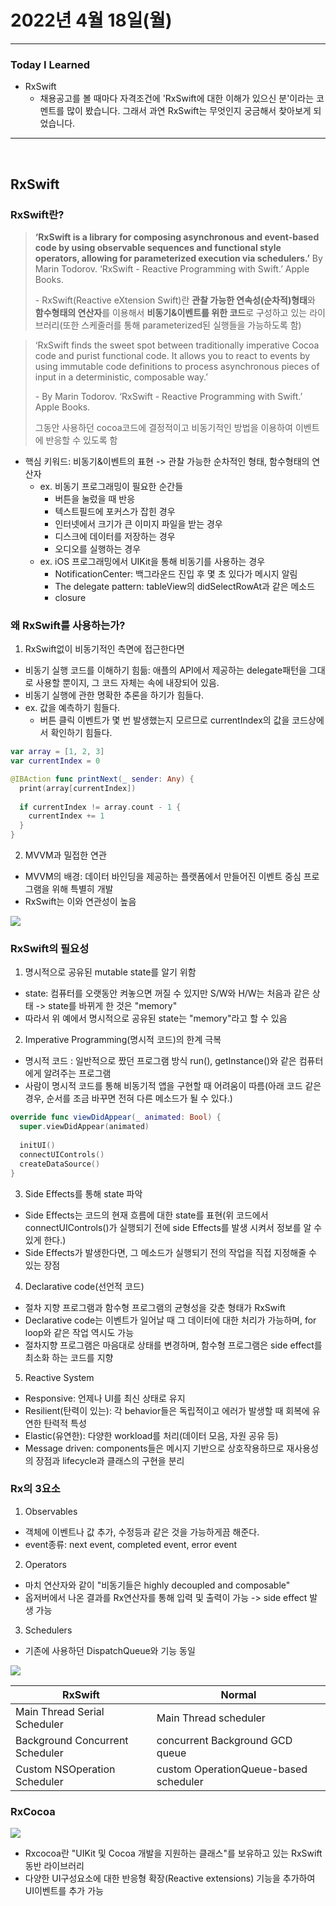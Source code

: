 # 2022년 4월 18일(월)

---

### Today I Learned 

- RxSwift 
  - 채용공고를 볼 때마다 자격조건에 'RxSwift에 대한 이해가 있으신 분'이라는 코멘트를 많이 봤습니다. 그래서 과연 RxSwift는 무엇인지 궁금해서 찾아보게 되었습니다.

---

<br>

## RxSwift

### RxSwift란?

> **‘RxSwift is a library for composing asynchronous and event-based code by using observable sequences and functional style operators, allowing for parameterized execution via schedulers.’**
>  By Marin Todorov. ‘RxSwift - Reactive Programming with Swift.’ Apple Books. 
>
> \- RxSwift(Reactive eXtension Swift)란 **관찰 가능한 연속성(순차적)형태**와 **함수형태의 연산자**를 이용해서 **비동기&이벤트를 위한 코드**로 구성하고 있는 라이브러리(또한 스케줄러를 통해 parameterized된 실행들을 가능하도록 함)

> ‘RxSwift finds the sweet spot between traditionally imperative Cocoa code and purist functional code. It allows you to react to events by using immutable code definitions to process asynchronous pieces of input in a deterministic, composable way.’
>
> \- By Marin Todorov. ‘RxSwift - Reactive Programming with Swift.’ Apple Books. 
>
> 그동안 사용하던 cocoa코드에 결정적이고 비동기적인 방법을 이용하여 이벤트에 반응할 수 있도록 함

- 핵심 키워드: 비동기&이벤트의 표현 -> 관찰 가능한 순차적인 형태, 함수형태의 연산자 
  - ex. 비동기 프로그래밍이 필요한 순간들
    - 버튼을 눌렀을 때 반응 
    - 텍스트필드에 포커스가 잡힌 경우 
    - 인터넷에서 크기가 큰 이미지 파일을 받는 경우
    - 디스크에 데이터를 저장하는 경우
    - 오디오를 실행하는 경우 
  - ex. iOS 프로그래밍에서 UIKit을 통해 비동기를 사용하는 경우
    - NotificationCenter: 백그라운드 진입 후 몇 초 있다가 메시지 알림 
    - The delegate pattern: tableView의 didSelectRowAt과 같은 메소드 
    - closure 

### 왜 RxSwift를 사용하는가?

1. RxSwift없이 비동기적인 측면에 접근한다면

- 비동기 실행 코드를 이해하기 힘듦: 애플의 API에서 제공하는 delegate패턴을 그대로 사용할 뿐이지, 그 코드 자체는 속에 내장되어 있음.
- 비동기 실행에 관한 명확한 추론을 하기가 힘들다.
- ex. 값을 예측하기 힘들다.
  - 버튼 클릭 이벤트가 몇 번 발생했는지 모르므로 currentIndex의 값을 코드상에서 확인하기 힘들다. 

```swift
var array = [1, 2, 3]
var currentIndex = 0 

@IBAction func printNext(_ sender: Any) {
  print(array[currentIndex])
  
  if currentIndex != array.count - 1 {
    currentIndex += 1
  }
}
```

2. MVVM과 밀접한 연관

- MVVM의 배경: 데이터 바인딩을 제공하는 플랫폼에서 만들어진 이벤트 중심 프로그램을 위해 특별히 개발 
- RxSwift는 이와 연관성이 높음 

![](https://img1.daumcdn.net/thumb/R1280x0/?scode=mtistory2&fname=https%3A%2F%2Fblog.kakaocdn.net%2Fdn%2Fc8d4Ht%2FbtqEh7N9oPj%2Fke1mtMVA4QRdKNE6syBMWK%2Fimg.png)

### RxSwift의 필요성 

1. 명시적으로 공유된 mutable state를 알기 위함

- state: 컴퓨터를 오랫동안 켜놓으면 꺼질 수 있지만 S/W와 H/W는 처음과 같은 상태 -> state를 바뀌게 한 것은 "memory"
-  따라서 위 예에서 명시적으로 공유된 state는 "memory"라고 할 수 있음

2. Imperative Programming(명시적 코드)의 한계 극복 

- 명시적 코드 : 일반적으로 짰던 프로그램 방식 run(), getInstance()와 같은 컴퓨터에게 알려주는 프로그램
- 사람이 명시적 코드를 통해 비동기적 앱을 구현할 때 어려움이 따름(아래 코드 같은 경우, 순서를 조금 바꾸면 전혀 다른 메소드가 될 수 있다.)

```swift
override func viewDidAppear(_ animated: Bool) {
  super.viewDidAppear(animated)
  
  initUI()
  connectUIControls()
  createDataSource()
}
```

3. Side Effects를 통해 state 파악

- Side Effects는 코드의 현재 흐름에 대한 state를 표현(위 코드에서 connectUIControls()가 실행되기 전에 side Effects를 발생 시켜서 정보를 알 수 있게 한다.)
- Side Effects가 발생한다면, 그 메소드가 실행되기 전의 작업을 직접 지정해줄 수 있는 장점 

4. Declarative code(선언적 코드)

- 절차 지향 프로그램과 함수형 프로그램의 균형성을 갖춘 형태가 RxSwift 
- Declarative code는 이벤트가 일어날 때 그 데이터에 대한 처리가 가능하며, for loop와 같은 작업 역시도 가능
- 절차지향 프로그램은 마음대로 상태를 변경하며, 함수형 프로그램은 side effect를 최소화 하는 코드를 지향

5. Reactive System

- Responsive: 언제나 UI를 최신 상태로 유지
- Resilient(탄력이 있는): 각 behavior들은 독립적이고 에러가 발생할 때 회복에 유연한 탄력적 특성 
- Elastic(유연한): 다양한 workload를 처리(데이터 모음, 자원 공유 등) 
- Message driven: components들은 메시지 기반으로 상호작용하므로 재사용성의 장점과 lifecycle과 클래스의 구현을 분리 

### Rx의 3요소

1. Observables<Data>

- 객체에 이벤트나 값 추가, 수정등과 같은 것을 가능하게끔 해준다.
- event종류: next event, completed event, error event 

2. Operators 

- 마치 연산자와 같이 "비동기들은 highly decoupled and composable"
- 옵저버에서 나온 결과를 Rx연산자를 통해 입력 및 출력이 가능 -> side effect 발생 가능 

3. Schedulers

- 기존에 사용하던 DispatchQueue와 기능 동일 

![](https://img1.daumcdn.net/thumb/R1280x0/?scode=mtistory2&fname=https%3A%2F%2Fblog.kakaocdn.net%2Fdn%2FcasF7G%2FbtqEiLDIZZq%2F6CI3PS2KLu6LZCjHnrZgZ1%2Fimg.png)

| RxSwift                         | Normal                                |
| ------------------------------- | ------------------------------------- |
| Main Thread Serial Scheduler    | Main Thread scheduler                 |
| Background Concurrent Scheduler | concurrent Background GCD queue       |
| Custom NSOperation Scheduler    | custom OperationQueue-based scheduler |



### RxCocoa

![](https://img1.daumcdn.net/thumb/R1280x0/?scode=mtistory2&fname=https%3A%2F%2Fblog.kakaocdn.net%2Fdn%2FDRJiX%2FbtqExtDHi14%2FMu03yCkPSBAVIdRKf6vX0k%2Fimg.png)

- Rxcocoa란 "UIKit 및 Cocoa 개발을 지원하는 클래스"를 보유하고 있는 RxSwift 동반 라이브러리 
- 다양한 UI구성요소에 대한 반응형 확장(Reactive extensions) 기능을 추가하여 UI이벤트를 추가 가능 

